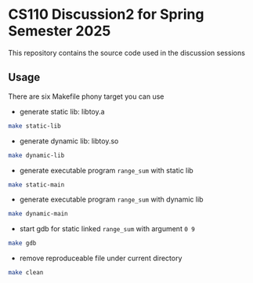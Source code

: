 # CS110 Discussion2 for Spring Semester 2025

This repository contains the source code used in the discussion sessions

## Usage 
There are six Makefile phony target you can use

- generate static lib: libtoy.a 
```bash
make static-lib 
```

- generate dynamic lib: libtoy.so 
```bash
make dynamic-lib 
```

- generate executable program `range_sum` with static lib
```bash
make static-main 
```

- generate executable program `range_sum` with dynamic lib
```bash
make dynamic-main 
```

- start gdb for static linked `range_sum` with argument `0 9`
```bash
make gdb
```

- remove reproduceable file under current directory
```bash
make clean
```